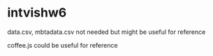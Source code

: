 # intvishw6
data.csv, mbtadata.csv not needed but might be useful for reference

coffee.js could be useful for reference